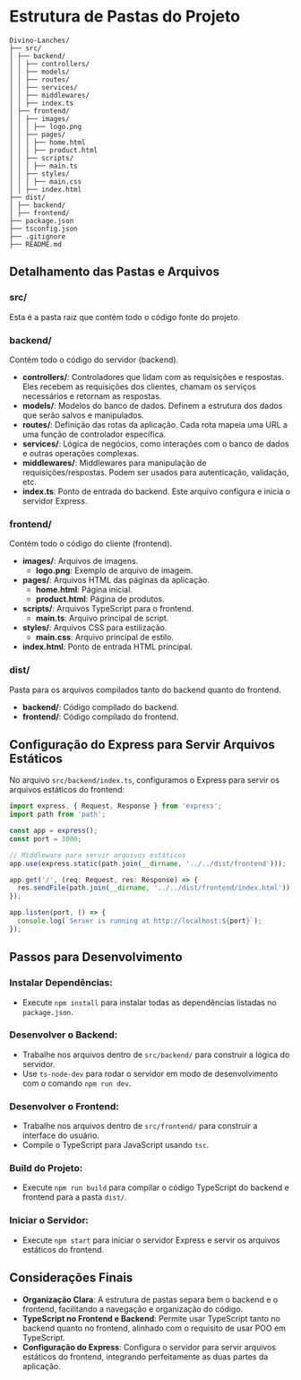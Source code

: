 # Estrutura de Pastas do Projeto
```
Divino-Lanches/
├── src/
│ ├── backend/
│ │ ├── controllers/
│ │ ├── models/
│ │ ├── routes/
│ │ ├── services/
│ │ ├── middlewares/
│ │ ├── index.ts
│ ├── frontend/
│ │ ├── images/
│ │ │ ├── logo.png
│ │ ├── pages/
│ │ │ ├── home.html
│ │ │ ├── product.html
│ │ ├── scripts/
│ │ │ ├── main.ts
│ │ ├── styles/
│ │ │ ├── main.css
│ │ ├── index.html
├── dist/
│ ├── backend/
│ ├── frontend/
├── package.json
├── tsconfig.json
├── .gitignore
├── README.md
```

## Detalhamento das Pastas e Arquivos

### src/
Esta é a pasta raiz que contém todo o código fonte do projeto.

### backend/
Contém todo o código do servidor (backend).

- **controllers/**: Controladores que lidam com as requisições e respostas. Eles recebem as requisições dos clientes, chamam os serviços necessários e retornam as respostas.
- **models/**: Modelos do banco de dados. Definem a estrutura dos dados que serão salvos e manipulados.
- **routes/**: Definição das rotas da aplicação. Cada rota mapeia uma URL a uma função de controlador específica.
- **services/**: Lógica de negócios, como interações com o banco de dados e outras operações complexas.
- **middlewares/**: Middlewares para manipulação de requisições/respostas. Podem ser usados para autenticação, validação, etc.
- **index.ts**: Ponto de entrada do backend. Este arquivo configura e inicia o servidor Express.

### frontend/
Contém todo o código do cliente (frontend).

- **images/**: Arquivos de imagens.
  - **logo.png**: Exemplo de arquivo de imagem.
- **pages/**: Arquivos HTML das páginas da aplicação.
  - **home.html**: Página inicial.
  - **product.html**: Página de produtos.
- **scripts/**: Arquivos TypeScript para o frontend.
  - **main.ts**: Arquivo principal de script.
- **styles/**: Arquivos CSS para estilização.
  - **main.css**: Arquivo principal de estilo.
- **index.html**: Ponto de entrada HTML principal.

### dist/
Pasta para os arquivos compilados tanto do backend quanto do frontend.

- **backend/**: Código compilado do backend.
- **frontend/**: Código compilado do frontend.

## Configuração do Express para Servir Arquivos Estáticos

No arquivo `src/backend/index.ts`, configuramos o Express para servir os arquivos estáticos do frontend:

```typescript
import express, { Request, Response } from 'express';
import path from 'path';

const app = express();
const port = 3000;

// Middleware para servir arquivos estáticos
app.use(express.static(path.join(__dirname, '../../dist/frontend')));

app.get('/', (req: Request, res: Response) => {
  res.sendFile(path.join(__dirname, '../../dist/frontend/index.html'));
});

app.listen(port, () => {
  console.log(`Server is running at http://localhost:${port}`);
});
```

## Passos para Desenvolvimento

### Instalar Dependências:
- Execute `npm install` para instalar todas as dependências listadas no `package.json`.

### Desenvolver o Backend:
- Trabalhe nos arquivos dentro de `src/backend/` para construir a lógica do servidor.
- Use `ts-node-dev` para rodar o servidor em modo de desenvolvimento com o comando `npm run dev`.

### Desenvolver o Frontend:
- Trabalhe nos arquivos dentro de `src/frontend/` para construir a interface do usuário.
- Compile o TypeScript para JavaScript usando `tsc`.

### Build do Projeto:
- Execute `npm run build` para compilar o código TypeScript do backend e frontend para a pasta `dist/`.

### Iniciar o Servidor:
- Execute `npm start` para iniciar o servidor Express e servir os arquivos estáticos do frontend.

## Considerações Finais
- **Organização Clara**: A estrutura de pastas separa bem o backend e o frontend, facilitando a navegação e organização do código.
- **TypeScript no Frontend e Backend**: Permite usar TypeScript tanto no backend quanto no frontend, alinhado com o requisito de usar POO em TypeScript.
- **Configuração do Express**: Configura o servidor para servir arquivos estáticos do frontend, integrando perfeitamente as duas partes da aplicação.